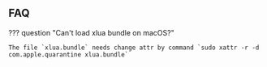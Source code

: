 ## FAQ
??? question "Can't load xlua bundle on macOS?" 

    The file `xlua.bundle` needs change attr by command `sudo xattr -r -d com.apple.quarantine xlua.bundle`  
